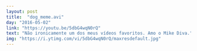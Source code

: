 ```yaml
---
layout: post
title:  "dog_meme.avi"
day: "2016-05-02" 
link: "https://youtu.be/5dbG4wqN0rQ"
text: "Não ironicamente um dos meus vídeos favoritos. Amo o Mike Diva."
img: "https://i.ytimg.com/vi/5dbG4wqN0rQ/maxresdefault.jpg"
---
```

